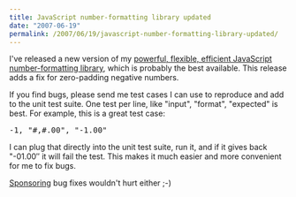 ```yaml
---
title: JavaScript number-formatting library updated
date: "2007-06-19"
permalink: /2007/06/19/javascript-number-formatting-library-updated/
---
```


I've released a new version of my [powerful, flexible, efficient JavaScript number-formatting library][1], which is probably the best available. This release adds a fix for zero-padding negative numbers.

If you find bugs, please send me test cases I can use to reproduce and add to the unit test suite. One test per line, like "input", "format", "expected" is best. For example, this is a great test case:

<pre>-1, "#,#.00", "-1.00"</pre>

I can plug that directly into the unit test suite, run it, and if it gives back "-01.00&#8243; it will fail the test. This makes it much easier and more convenient for me to fix bugs.

[Sponsoring][2] bug fixes wouldn't hurt either ;-)

 [1]: /blog/2006/01/05/javascript-number-formatting/
 [2]: /blog/donate/
